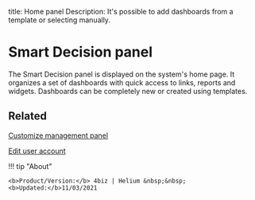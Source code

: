 title: Home panel
Description: It's possible to add dashboards from a template or selecting manually.

# Smart Decision panel
 
The Smart Decision panel is displayed on the system's home page. It organizes a set of dashboards with quick access to links, reports and widgets. Dashboards can be completely new or created using templates.


Related
-------

[Customize management panel][1]

[Edit user account][2]

!!! tip "About"

    <b>Product/Version:</b> 4biz | Helium &nbsp;&nbsp;
    <b>Updated:</b>11/03/2021


[1]:/en-us/4biz-helium/additional-features/reports/create/dashboard-customize-management-panel-smart-decision.html
[2]:/en-us/4biz-helium/initial-settings/access-settings/user/user-data.html
